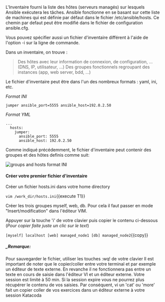 
L'Inventaire fourni la liste des hôtes (serveurs managés) sur lesquels Ansible exécutera les tâches.
Ansible fonctionne en se basant sur cette liste de machines qui est définie par défaut dans le fichier /etc/ansible/hosts. Ce chemin par defaut peut être modifié dans le fichier de configuration ansible.cfg.

Vous pouvez spécifier aussi un fichier d'inventaire différent à l'aide de l'option -i <chemin> sur la ligne de commande.


Dans un inventaire, on trouve :

> Des hôtes avec leur information de connexion, de configuration, … (DNS, IP, utilisateur, …)
> Des groupes fonctionnels regroupant des instances (app, web server, bdd, …)

Le fichier d'inventaire peut être dans l'un des nombreux formats : yaml, ini, etc.

*Format INI*
```
jumper ansible_port=5555 ansible_host=192.0.2.50
```

*Format YML*
```
...
  hosts:
    jumper:
      ansible_port: 5555
      ansible_host: 192.0.2.50
```


Comme indiqué précédemment, le fichier d'inventaire peut contenir des groupes et des hôtes definis comme suit:

![groups and hosts format INI](/devopsteam/courses/ansible/ansible_training_part1/assets/hosts_and_groups.png)


#### Créer votre premier fichier d'inventaire
Créer un fichier hosts.ini dans votre home directory

`vim /work_dir/hosts.ini`{{execute T1}}

Créer les trois groupes myself, web, db. Pour cela il faut passer en mode "Insert/modification" dans l'éditeur VIM.

Appuyer sur la touche 'i' de votre clavier puis copier le contenu ci-dessous (_Pour copier faite juste un clic sur le text_)

`
[myself]
localhost
[web]
managed_node1
[db]
managed_node2
`{{copy}}


##### _Remarque:

Pour sauvegarder le fichier, utiliser les touches :wq! de votre clavier
Il est important de noter que le copier/coller entre votre terminal et par exemple un éditeur de texte externe.
En revanche il ne fonctionnera pas entre un texte en cours de saisie dans l'éditeur VI et un éditeur externe.
Votre session est limité à 50 min. Si la session expire vous ne pourrez plus récupérer le contenu de vos saisies.
Par conséquent, vi un 'cat' ou 'more' fait un copier coller de vos exercices dans un éditeur externe à votre session Katacoda
